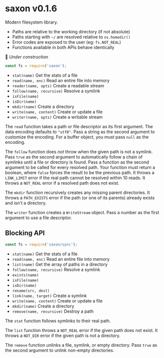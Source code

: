 # saxon v0.1.6

Modern filesystem library.

- Paths are relative to the working directory (if not absolute)
- Paths starting with `~/` are resolved relative to `os.homedir()`
- Error codes are exposed to the user (eg: `fs.NOT_REAL`)
- Functions available in both APIs behave identically

🚧 *Under construction*

```js
const fs = require('saxon');
```

- `stat(name)` Get the stats of a file
- `read(name, enc)` Read an entire file into memory
- `reader(name, opts)` Create a readable stream
- `follow(name, recursive)` Resolve a symlink
- `isFile(name)`
- `isDir(name)`
- `mkdir(name)` Create a directory
- `write(name, content)` Create or update a file
- `writer(name, opts)` Create a writable stream

The `read` function takes a path or file descriptor as its first argument.
The data encoding defaults to `"utf8"`.
Pass a string as the second argument to customize the encoding.
For a buffer object, you must pass `null` as the encoding.

The `follow` function does *not* throw when the given path is not a symlink.
Pass `true` as the second argument to automatically follow a chain of symlinks until a file or directory is found.
Pass a function as the second argument to be called for every resolved path. Your function must return a boolean, where `false` forces the result to be the previous path.
It throws a `LINK_LIMIT` error if the real path cannot be resolved within 10 reads.
It throws a `NOT_REAL` error if a resolved path does not exist.

The `mkdir` function recursively creates any missing parent directories.
It throws a `PATH_EXISTS` error if the path (or one of its parents) already exists and isn't a directory.

The `writer` function creates a `WriteStream` object.
Pass a number as the first argument to use a file descriptor.

## Blocking API

```js
const fs = require('saxon/sync');
```

- `stat(name)` Get the stats of a file
- `read(name, enc)` Read an entire file into memory
- `list(name)` Get the array of paths in a directory
- `follow(name, recursive)` Resolve a symlink
- `exists(name)`
- `isFile(name)`
- `isDir(name)`
- `rename(src, dest)`
- `link(name, target)` Create a symlink
- `write(name, content)` Create or update a file
- `mkdir(name)` Create a directory
- `remove(name, recursive)` Destroy a path

The `stat` function follows symlinks to their real path.

The `list` function throws a `NOT_REAL` error if the given path does not exist.
It throws a `NOT_DIR` error if the given path is not a directory.

The `remove` function unlinks a file, symlink, or empty directory.
Pass `true` as the second argument to unlink non-empty directories.
